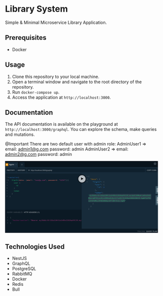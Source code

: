 # Library System

Simple & Minimal Microservice Library Application.

## Prerequisites

- Docker

## Usage

1. Clone this repository to your local machine.
2. Open a terminal window and navigate to the root directory of the repository.
3. Run `docker-compose up`.
4. Access the application at `http://localhost:3000`.

## Documentation

The API documentation is available on the playground at `http://localhost:3000/graphql`.
You can explore the schema, make queries and mutations.

@Important
There are two default user with admin role:
AdminUser1 => email: admin1@g.com password: admin
AdminUser2 => email: admin2@g.com password: admin

![Sample](sample.png "Sample")

## Technologies Used

- NestJS
- GraphQL
- PostgreSQL
- RabbitMQ
- Docker
- Redis
- Bull